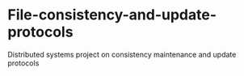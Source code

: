 # File-consistency-and-update-protocols
Distributed systems project on consistency maintenance and update protocols 
